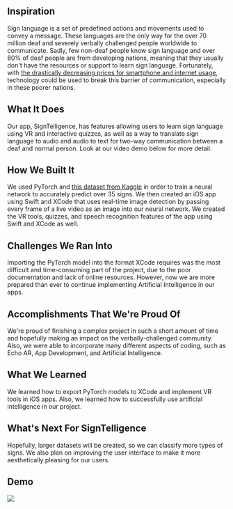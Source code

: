 
## Inspiration
Sign language is a set of predefined actions and movements used to convey a message. These languages are the only way for the over 70 million deaf and severely verbally challenged people worldwide to communicate. Sadly, few non-deaf people know sign language and over 80% of deaf people are from developing nations, meaning that they usually don't have the resources or support to learn sign language. Fortunately, with [the drastically decreasing prices for smartphone and internet usage](https://qz.com/india/1483368/indias-smartphone-internet-usage-will-surge-by-2022-cisco-says/), technology could be used to break this barrier of communication, especially in these poorer nations.

## What It Does
Our app, SignTelligence, has features allowing users to learn sign language using VR and interactive quizzes, as well as a way to translate sign language to audio and audio to text for two-way communication between a deaf and normal person. Look at our video demo below for more detail.

## How We Built It
We used PyTorch and [this dataset from Kaggle](https://www.kaggle.com/ayuraj/american-sign-language-dataset) in order to train a neural network to accurately predict over 35 signs. We then created an iOS app using Swift and XCode that uses real-time image detection by passing every frame of a live video as an image into our neural network. We created the VR tools, quizzes, and speech recognition features of the app using Swift and XCode as well.

## Challenges We Ran Into
Importing the PyTorch model into the format XCode requires was the most difficult and time-consuming part of the project, due to the poor documentation and lack of online resources. However, now we are more prepared than ever to continue implementing Artificial Intelligence in our apps.

## Accomplishments That We're Proud Of
We're proud of finishing a complex project in such a short amount of time and hopefully making an impact on the verbally-challenged community. Also, we were able to incorporate many different aspects of coding, such as Echo AR, App Development, and Artificial Intelligence.

## What We Learned
We learned how to export PyTorch models to XCode and implement VR tools in iOS apps. Also, we learned how to successfully use artificial intelligence in our project. 

## What's Next For SignTelligence
Hopefully, larger datasets will be created, so we can classify more types of signs. We also plan on improving the user interface to make it more aesthetically pleasing for our users.

## Demo
[![](http://img.youtube.com/vi/9iuHfg67M94/0.jpg)](http://www.youtube.com/watch?v=9iuHfg67M94 '')